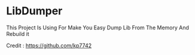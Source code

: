 # LibDumper
This Project Is Using For Make You Easy Dump Lib From The Memory And Rebuild it 

Credit :
https://github.com/kp7742
